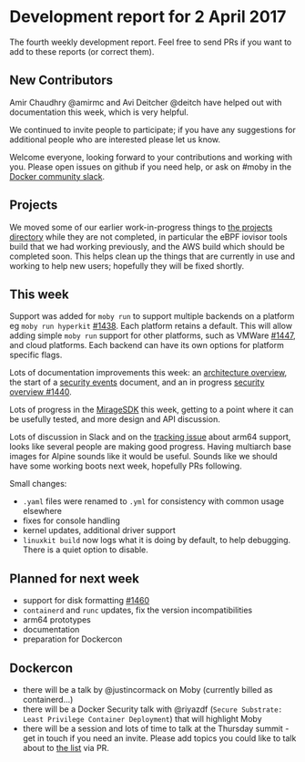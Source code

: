 # Development report for 2 April 2017

The fourth weekly development report. Feel free to send PRs if you want to add to these reports (or correct them).

## New Contributors

Amir Chaudhry @amirmc and Avi Deitcher @deitch have helped out with documentation this week, which is very helpful.

We continued to invite people to participate; if you have any suggestions for additional people who are interested please let us know.

Welcome everyone, looking forward to your contributions and working with you. Please open issues on github if you need help, or ask on #moby in the [Docker community slack](https://community.docker.com/registrations/groups/4316).

## Projects

We moved some of our earlier work-in-progress things to [the projects directory](../projects/) while they are not completed, in particular the eBPF iovisor tools build that we had working previously, and the AWS build which should be completed soon. This helps clean up the things that are currently in use and working to help new users; hopefully they will be fixed shortly.

## This week

Support was added for `moby run` to support multiple backends on a platform eg `moby run hyperkit` [#1438](https://github.com/docker/moby/pull/1438). Each platform
retains a default. This will allow adding simple `moby run` support for other platforms, such as VMWare [#1447](https://github.com/docker/moby/pull/1447), and
cloud platforms. Each backend can have its own options for platform specific flags.

Lots of documentation improvements this week: an [architecture overview](../docs/architecture.md), the start of a [security events](../docs/security-events.md) document, and an in progress [security overview #1440](https://github.com/docker/moby/pull/1440).

Lots of progress in the [MirageSDK](https://github.com/docker/moby/tree/master/projects/miragesdk) this week, getting to a point where it can be usefully tested, and more design and API discussion.

Lots of discussion in Slack and on the [tracking issue](https://github.com/docker/moby/issues/1377) about arm64 support, looks like several people are making good progress. Having multiarch base images for Alpine sounds like it would be useful. Sounds like we should have some working boots next week, hopefully PRs following.

Small changes:
- `.yaml` files were renamed to `.yml` for consistency with common usage elsewhere
- fixes for console handling
- kernel updates, additional driver support
- `linuxkit build` now logs what it is doing by default, to help debugging. There is a quiet option to disable.

## Planned for next week

- support for disk formatting [#1460](https://github.com/docker/moby/pull/1460)
- `containerd` and `runc` updates, fix the version incompatibilities
- arm64 prototypes
- documentation
- preparation for Dockercon

## Dockercon

- there will be a talk by @justincormack on Moby (currently billed as containerd...)
- there will be a Docker Security talk with @riyazdf (`Secure Substrate: Least Privilege Container Deployment`) that will highlight Moby
- there will be a session and lots of time to talk at the Thursday summit - get in touch if you need an invite. Please add topics you
  could like to talk about to [the list](../docs/dockercon-summit.md) via PR.
